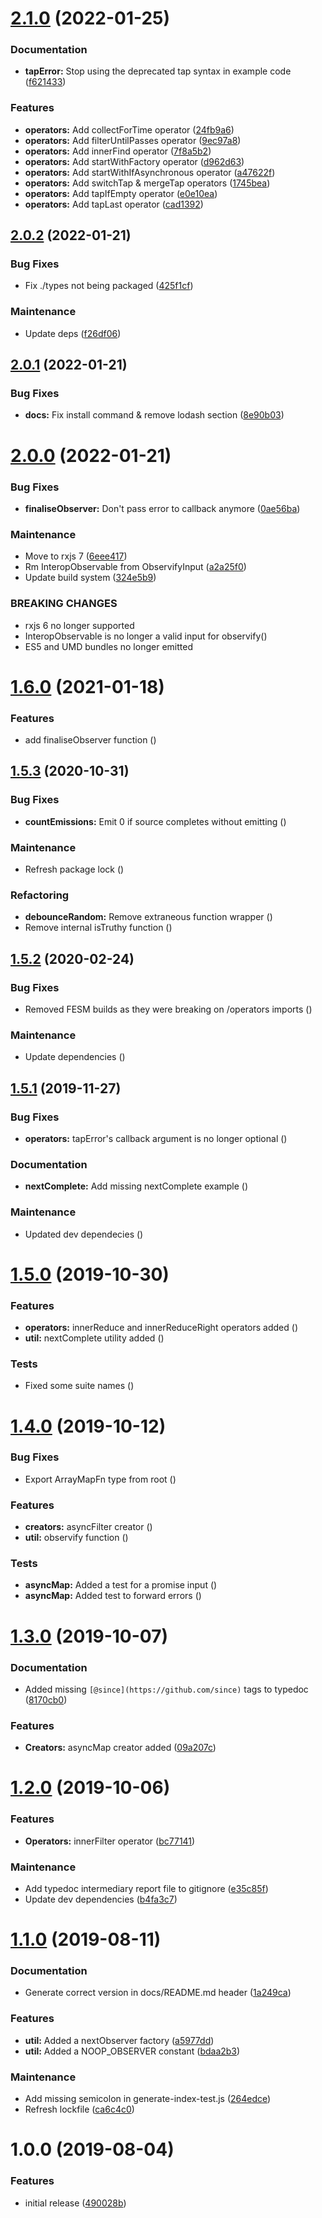 # [2.1.0](https://github.com/Alorel/rxutils/compare/2.0.2...2.1.0) (2022-01-25)


### Documentation

* **tapError:** Stop using the deprecated tap syntax in example code ([f621433](https://github.com/Alorel/rxutils/commit/f6214335e449029143c433e7239557e5e46443a0))


### Features

* **operators:** Add collectForTime operator ([24fb9a6](https://github.com/Alorel/rxutils/commit/24fb9a656c0a51404ea4d6628df698f646e7ce62))
* **operators:** Add filterUntilPasses operator ([9ec97a8](https://github.com/Alorel/rxutils/commit/9ec97a882f76e47900345aa79cad06d263d1c154))
* **operators:** Add innerFind operator ([7f8a5b2](https://github.com/Alorel/rxutils/commit/7f8a5b2b792c30d257078983c1dfc6b7208ea61b))
* **operators:** Add startWithFactory operator ([d962d63](https://github.com/Alorel/rxutils/commit/d962d63668e5e6d6e9f8e8f7175fbe920d336781))
* **operators:** Add startWithIfAsynchronous operator ([a47622f](https://github.com/Alorel/rxutils/commit/a47622f23a9f4ef61bfc1a21eca64f75276d946a))
* **operators:** Add switchTap & mergeTap operators ([1745bea](https://github.com/Alorel/rxutils/commit/1745bea8dd0a45c7c0be6f0aa17dfa4a9968462c))
* **operators:** Add tapIfEmpty operator ([e0e10ea](https://github.com/Alorel/rxutils/commit/e0e10eacd41999b29a018504a7319ab034639ac1))
* **operators:** Add tapLast operator ([cad1392](https://github.com/Alorel/rxutils/commit/cad139232ee4f3701de3e2fdd925bd4bf8a2382c))

## [2.0.2](https://github.com/Alorel/rxutils/compare/2.0.1...2.0.2) (2022-01-21)


### Bug Fixes

* Fix ./types not being packaged ([425f1cf](https://github.com/Alorel/rxutils/commit/425f1cfdae1ea6c8040fdd1f2731c2cea6bb519f))


### Maintenance

* Update deps ([f26df06](https://github.com/Alorel/rxutils/commit/f26df068b5f919f1c29113e1772843eb9899c885))

## [2.0.1](https://github.com/Alorel/rxutils/compare/2.0.0...2.0.1) (2022-01-21)


### Bug Fixes

* **docs:** Fix install command & remove lodash section ([8e90b03](https://github.com/Alorel/rxutils/commit/8e90b03a1b7edf6d6afd709dcb72e380e4fed211))

# [2.0.0](https://github.com/Alorel/rxutils/compare/1.6.0...2.0.0) (2022-01-21)


### Bug Fixes

* **finaliseObserver:** Don't pass error to callback anymore ([0ae56ba](https://github.com/Alorel/rxutils/commit/0ae56bab85d16e8a58353603cc011fdae649edd4))


### Maintenance

* Move to rxjs 7 ([6eee417](https://github.com/Alorel/rxutils/commit/6eee417cb956e1a7b94250bc8737e8902431f6be))
* Rm InteropObservable from ObservifyInput ([a2a25f0](https://github.com/Alorel/rxutils/commit/a2a25f0926dac73e53fcfe0fd255362d999ae1e0))
* Update build system ([324e5b9](https://github.com/Alorel/rxutils/commit/324e5b965d6d6a2e12dc1fd9fb4d7c401c62e42d))


### BREAKING CHANGES

* rxjs 6 no longer supported
* InteropObservable is no longer a valid input for observify()
* ES5 and UMD bundles no longer emitted

# [1.6.0](https://github.com/Alorel/rxutils/compare/1.5.3...1.6.0) (2021-01-18)


### Features

* add finaliseObserver function ([](https://github.com/Alorel/rxutils/commit/3fadbc6))

## [1.5.3](https://github.com/Alorel/rxutils/compare/1.5.2...1.5.3) (2020-10-31)


### Bug Fixes

* **countEmissions:** Emit 0 if source completes without emitting ([](https://github.com/Alorel/rxutils/commit/5bc00f8))


### Maintenance

* Refresh package lock ([](https://github.com/Alorel/rxutils/commit/6c0137e))


### Refactoring

* **debounceRandom:** Remove extraneous function wrapper ([](https://github.com/Alorel/rxutils/commit/b6df7ef))
* Remove internal isTruthy function ([](https://github.com/Alorel/rxutils/commit/e4a55b9))

## [1.5.2](https://github.com/Alorel/rxutils/compare/1.5.1...1.5.2) (2020-02-24)


### Bug Fixes

* Removed FESM builds as they were breaking on /operators imports ([](https://github.com/Alorel/rxutils/commit/47a15e4))


### Maintenance

* Update dependencies ([](https://github.com/Alorel/rxutils/commit/c21d2f7))

## [1.5.1](https://github.com/Alorel/rxutils/compare/1.5.0...1.5.1) (2019-11-27)


### Bug Fixes

* **operators:** tapError's callback argument is no longer optional ([](https://github.com/Alorel/rxutils/commit/8c9d510))


### Documentation

* **nextComplete:** Add missing nextComplete example ([](https://github.com/Alorel/rxutils/commit/599c09b))


### Maintenance

* Updated dev dependecies ([](https://github.com/Alorel/rxutils/commit/c49eecf))

# [1.5.0](https://github.com/Alorel/rxutils/compare/1.4.0...1.5.0) (2019-10-30)


### Features

* **operators:** innerReduce and innerReduceRight operators added ([](https://github.com/Alorel/rxutils/commit/5f6147e))
* **util:** nextComplete utility added ([](https://github.com/Alorel/rxutils/commit/37f00a0))


### Tests

* Fixed some suite names ([](https://github.com/Alorel/rxutils/commit/5c52dff))

# [1.4.0](https://github.com/Alorel/rxutils/compare/1.3.0...1.4.0) (2019-10-12)


### Bug Fixes

* Export ArrayMapFn type from root ([](https://github.com/Alorel/rxutils/commit/f41b351))


### Features

* **creators:** asyncFilter creator ([](https://github.com/Alorel/rxutils/commit/3976251))
* **util:** observify function ([](https://github.com/Alorel/rxutils/commit/267212b))


### Tests

* **asyncMap:** Added a test for a promise input ([](https://github.com/Alorel/rxutils/commit/771c484))
* **asyncMap:** Added test to forward errors ([](https://github.com/Alorel/rxutils/commit/14b60f9))

# [1.3.0](https://github.com/Alorel/rxutils/compare/1.2.0...1.3.0) (2019-10-07)


### Documentation

* Added missing `[@since](https://github.com/since)` tags to typedoc ([8170cb0](https://github.com/Alorel/rxutils/commit/8170cb0))


### Features

* **Creators:** asyncMap creator added ([09a207c](https://github.com/Alorel/rxutils/commit/09a207c))

# [1.2.0](https://github.com/Alorel/rxutils/compare/1.1.0...1.2.0) (2019-10-06)


### Features

* **Operators:** innerFilter operator ([bc77141](https://github.com/Alorel/rxutils/commit/bc77141))


### Maintenance

* Add typedoc intermediary report file to gitignore ([e35c85f](https://github.com/Alorel/rxutils/commit/e35c85f))
* Update dev dependencies ([b4fa3c7](https://github.com/Alorel/rxutils/commit/b4fa3c7))

# [1.1.0](https://github.com/Alorel/rxutils/compare/1.0.0...1.1.0) (2019-08-11)


### Documentation

* Generate correct version in docs/README.md header ([1a249ca](https://github.com/Alorel/rxutils/commit/1a249ca))


### Features

* **util:** Added a nextObserver factory ([a5977dd](https://github.com/Alorel/rxutils/commit/a5977dd))
* **util:** Added a NOOP_OBSERVER constant ([bdaa2b3](https://github.com/Alorel/rxutils/commit/bdaa2b3))


### Maintenance

* Add missing semicolon in generate-index-test.js ([264edce](https://github.com/Alorel/rxutils/commit/264edce))
* Refresh lockfile ([ca6c4c0](https://github.com/Alorel/rxutils/commit/ca6c4c0))

# 1.0.0 (2019-08-04)


### Features

* initial release ([490028b](https://github.com/Alorel/rxutils/commit/490028b))
